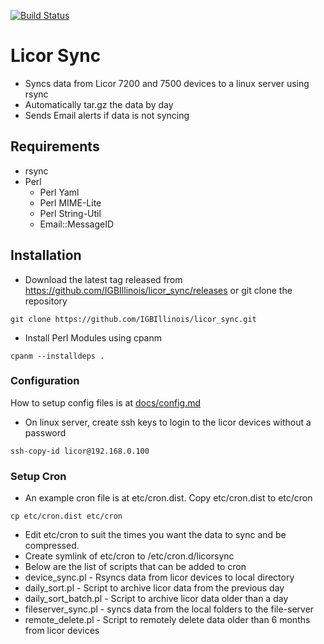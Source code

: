 [![Build Status](https://travis-ci.com/IGBIllinois/licor_sync.svg?branch=master)](https://travis-ci.com/IGBIllinois/licor_sync)

# Licor Sync
* Syncs data from Licor 7200 and 7500 devices to a linux server using rsync
* Automatically tar.gz the data by day
* Sends Email alerts if data is not syncing

## Requirements
* rsync
* Perl
  * Perl Yaml
  * Perl MIME-Lite
  * Perl String-Util
  * Email::MessageID
## Installation
* Download the latest tag released from https://github.com/IGBIllinois/licor_sync/releases or git clone the repository
```
git clone https://github.com/IGBIllinois/licor_sync.git
```
* Install Perl Modules using cpanm
```
cpanm --installdeps .
```

### Configuration
How to setup config files is at [docs/config.md](docs/config.md)

* On linux server, create ssh keys to login to the licor devices without a password
```shell
ssh-copy-id licor@192.168.0.100
```

### Setup Cron
* An example cron file is at etc/cron.dist.  Copy etc/cron.dist to etc/cron
```shell
cp etc/cron.dist etc/cron
```
* Edit etc/cron to suit the times you want the data to sync and be compressed.
* Create symlink of etc/cron to /etc/cron.d/licorsync
* Below are the list of scripts that can be added to cron
* device_sync.pl - Rsyncs data from licor devices to local directory
* daily_sort.pl - Script to archive licor data from the previous day
* daily_sort_batch.pl - Script to archive licor data older than a day 
* fileserver_sync.pl - syncs data from the local folders to the file-server
* remote_delete.pl - Script to remotely delete data older than 6 months from licor devices

